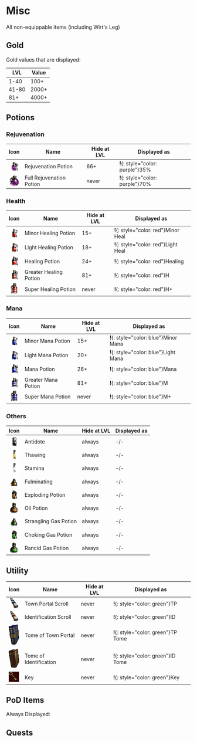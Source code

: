 # Misc

All non-equippable items (including Wirt's Leg)

## Gold

Gold values that are displayed:

| LVL | Value |
| --- | --- |
| 1-40 | 100+ |
| 41-80| 2000+|
| 81+ | 4000+ |

## Potions

### Rejuvenation

| Icon | Name | Hide at LVL | Displayed as |
| --- | --- | --- | --- |
| ![](icons/Rejuv.gif) | Rejuvenation Potion | 66+ | **!**{: style="color: purple"}35% |
| ![](icons/Fullrejuv.gif) | Full Rejuvenation Potion | never | **!**{: style="color: purple"}70% |

### Health

| Icon | Name | Hide at LVL | Displayed as |
| --- | --- | --- | --- |
| ![](icons/Minorhealing.gif) | Minor Healing Potion | 15+ | **!**{: style="color: red"}Minor Heal |
| ![](icons/Lighthealing.gif) | Light Healing Potion | 18+ | **!**{: style="color: red"}Light Heal |
| ![](icons/Healing.gif) | Healing Potion | 24+ | **!**{: style="color: red"}Healing |
| ![](icons/Greaterhealing.gif) | Greater Healing Potion | 81+ | **!**{: style="color: red"}H |
| ![](icons/Superhealing.gif) | Super Healing Potion | never | **!**{: style="color: red"}H+ |

### Mana

| Icon | Name | Hide at LVL | Displayed as |
| --- | --- | --- | --- |
| ![](icons/Minormana.gif) | Minor Mana Potion | 15+ | **!**{: style="color: blue"}Minor Mana |
| ![](icons/Lightmana.gif) | Light Mana Potion | 20+ | **!**{: style="color: blue"}Light Mana |
| ![](icons/Mana.gif) | Mana Potion | 26+ | **!**{: style="color: blue"}Mana |
| ![](icons/Greatermana.gif) | Greater Mana Potion | 81+ | **!**{: style="color: blue"}M |
| ![](icons/Supermana.gif) | Super Mana Potion | never | **!**{: style="color: blue"}M+ |

### Others

| Icon | Name | Hide at LVL | Displayed as |
| --- | --- | --- | --- |
| ![](icons/Antidote.gif) | Antidote | always | -/- |
| ![](icons/Thawing.gif) | Thawing | always | -/- |
| ![](icons/Stamina.gif) | Stamina | always | -/- |
| ![](icons/Fulminatingpotion.gif) | Fulminating | always | -/- |
| ![](icons/Explodingpotion.gif) | Exploding Potion | always | -/- |
| ![](icons/Oilpotion.gif) | Oil Potion | always | -/- |
| ![](icons/Stranglinggaspotion.gif) | Strangling Gas Potion | always | -/- |
| ![](icons/Chokinggaspotion.gif) | Choking Gas Potion | always | -/- |
| ![](icons/Rancidgaspotion.gif) | Rancid Gas Potion | always | -/- |

## Utility

| Icon | Name | Hide at LVL | Displayed as |
| --- | --- | --- | --- |
| ![](icons/scrolltp.gif) | Town Portal Scroll | never | **!**{: style="color: green"}TP |
| ![](icons/scrollid.gif) | Identification Scroll | never | **!**{: style="color: green"}ID |
| ![](icons/tometp.gif) | Tome of Town Portal | never | **!**{: style="color: green"}TP Tome |
| ![](icons/tomeid.gif) | Tome of Identification | never | **!**{: style="color: green"}ID Tome |
| ![](icons/key.gif) | Key | never | **!**{: style="color: green"}Key |

## PoD Items

Always Displayed:

## Quests